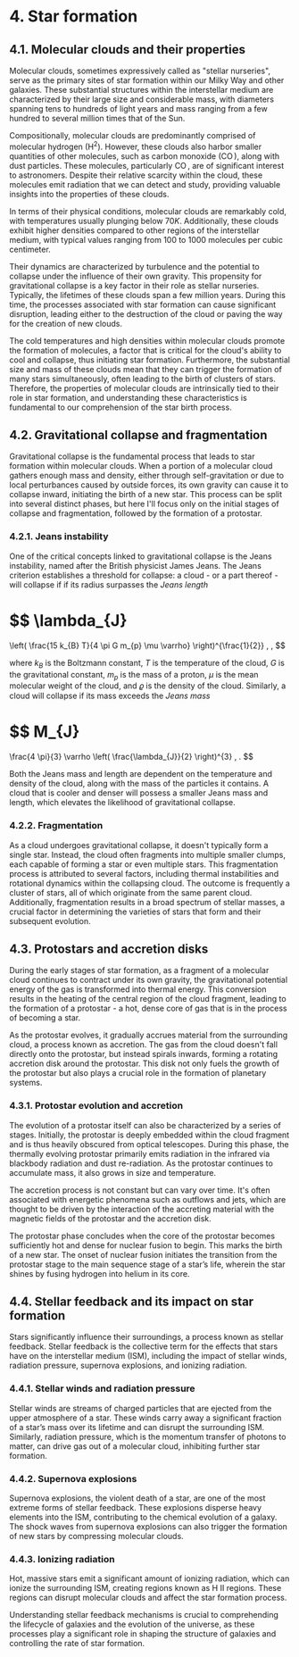 # 4. Star formation

## 4.1. Molecular clouds and their properties
Molecular clouds, sometimes expressively called as "stellar nurseries", serve as the primary sites of star formation within our Milky Way and other galaxies. These substantial structures within the interstellar medium are characterized by their large size and considerable mass, with diameters spanning tens to hundreds of light years and mass ranging from a few hundred to several million times that of the Sun.

Compositionally, molecular clouds are predominantly comprised of molecular hydrogen $(\operatorname{H}^{2})$. However, these clouds also harbor smaller quantities of other molecules, such as carbon monoxide $(\operatorname{CO})$, along with dust particles. These molecules, particularly $\operatorname{CO}$, are of significant interest to astronomers. Despite their relative scarcity within the cloud, these molecules emit radiation that we can detect and study, providing valuable insights into the properties of these clouds.

In terms of their physical conditions, molecular clouds are remarkably cold, with temperatures usually plunging below $70 K$. Additionally, these clouds exhibit higher densities compared to other regions of the interstellar medium, with typical values ranging from $100$ to $1000$ molecules per cubic centimeter.

Their dynamics are characterized by turbulence and the potential to collapse under the influence of their own gravity. This propensity for gravitational collapse is a key factor in their role as stellar nurseries. Typically, the lifetimes of these clouds span a few million years. During this time, the processes associated with star formation can cause significant disruption, leading either to the destruction of the cloud or paving the way for the creation of new clouds.

The cold temperatures and high densities within molecular clouds promote the formation of molecules, a factor that is critical for the cloud's ability to cool and collapse, thus initiating star formation. Furthermore, the substantial size and mass of these clouds mean that they can trigger the formation of many stars simultaneously, often leading to the birth of clusters of stars. Therefore, the properties of molecular clouds are intrinsically tied to their role in star formation, and understanding these characteristics is fundamental to our comprehension of the star birth process.

## 4.2. Gravitational collapse and fragmentation
Gravitational collapse is the fundamental process that leads to star formation within molecular clouds. When a portion of a molecular cloud gathers enough mass and density, either through self-gravitation or due to local perturbances caused by outside forces, its own gravity can cause it to collapse inward, initiating the birth of a new star. This process can be split into several distinct phases, but here I'll focus only on the initial stages of collapse and fragmentation, followed by the formation of a protostar.

### 4.2.1. Jeans instability
One of the critical concepts linked to gravitational collapse is the Jeans instability, named after the British physicist James Jeans. The Jeans criterion establishes a threshold for collapse: a cloud - or a part thereof - will collapse if if its radius surpasses the *Jeans length*

$$
\lambda_{J}
=
\left(
    \frac{15 k_{B} T}{4 \pi G m_{p} \mu \varrho}
\right)^{\frac{1}{2}} \, ,
$$

where $k_{B}$ is the Boltzmann constant, $T$ is the temperature of the cloud, $G$ is the gravitational constant, $m_{p}$ is the mass of a proton, $\mu$ is the mean molecular weight of the cloud, and $\varrho$ is the density of the cloud. Similarly, a cloud will collapse if its mass exceeds the *Jeans mass*

$$
M_{J}
=
\frac{4 \pi}{3} \varrho \left( \frac{\lambda_{J}}{2} \right)^{3} \, .
$$

Both the Jeans mass and length are dependent on the temperature and density of the cloud, along with the mass of the particles it contains. A cloud that is cooler and denser will possess a smaller Jeans mass and length, which elevates the likelihood of gravitational collapse.

### 4.2.2. Fragmentation
As a cloud undergoes gravitational collapse, it doesn't typically form a single star. Instead, the cloud often fragments into multiple smaller clumps, each capable of forming a star or even multiple stars. This fragmentation process is attributed to several factors, including thermal instabilities and rotational dynamics within the collapsing cloud. The outcome is frequently a cluster of stars, all of which originate from the same parent cloud. Additionally, fragmentation results in a broad spectrum of stellar masses, a crucial factor in determining the varieties of stars that form and their subsequent evolution.

## 4.3. Protostars and accretion disks
During the early stages of star formation, as a fragment of a molecular cloud continues to contract under its own gravity, the gravitational potential energy of the gas is transformed into thermal energy. This conversion results in the heating of the central region of the cloud fragment, leading to the formation of a protostar - a hot, dense core of gas that is in the process of becoming a star.

As the protostar evolves, it gradually accrues material from the surrounding cloud, a process known as accretion. The gas from the cloud doesn't fall directly onto the protostar, but instead spirals inwards, forming a rotating accretion disk around the protostar. This disk not only fuels the growth of the protostar but also plays a crucial role in the formation of planetary systems.

### 4.3.1. Protostar evolution and accretion
The evolution of a protostar itself can also be characterized by a series of stages. Initially, the protostar is deeply embedded within the cloud fragment and is thus heavily obscured from optical telescopes. During this phase, the thermally evolving protostar primarily emits radiation in the infrared via blackbody radiation and dust re-radiation. As the protostar continues to accumulate mass, it also grows in size and temperature.

The accretion process is not constant but can vary over time. It's often associated with energetic phenomena such as outflows and jets, which are thought to be driven by the interaction of the accreting material with the magnetic fields of the protostar and the accretion disk.

The protostar phase concludes when the core of the protostar becomes sufficiently hot and dense for nuclear fusion to begin. This marks the birth of a new star. The onset of nuclear fusion initiates the transition from the protostar stage to the main sequence stage of a star’s life, wherein the star shines by fusing hydrogen into helium in its core.

## 4.4. Stellar feedback and its impact on star formation
Stars significantly influence their surroundings, a process known as stellar feedback. Stellar feedback is the collective term for the effects that stars have on the interstellar medium (ISM), including the impact of stellar winds, radiation pressure, supernova explosions, and ionizing radiation.

### 4.4.1. Stellar winds and radiation pressure
Stellar winds are streams of charged particles that are ejected from the upper atmosphere of a star. These winds carry away a significant fraction of a star’s mass over its lifetime and can disrupt the surrounding ISM. Similarly, radiation pressure, which is the momentum transfer of photons to matter, can drive gas out of a molecular cloud, inhibiting further star formation.

### 4.4.2. Supernova explosions
Supernova explosions, the violent death of a star, are one of the most extreme forms of stellar feedback. These explosions disperse heavy elements into the ISM, contributing to the chemical evolution of a galaxy. The shock waves from supernova explosions can also trigger the formation of new stars by compressing molecular clouds.

### 4.4.3. Ionizing radiation
Hot, massive stars emit a significant amount of ionizing radiation, which can ionize the surrounding ISM, creating regions known as H II regions. These regions can disrupt molecular clouds and affect the star formation process.

Understanding stellar feedback mechanisms is crucial to comprehending the lifecycle of galaxies and the evolution of the universe, as these processes play a significant role in shaping the structure of galaxies and controlling the rate of star formation.